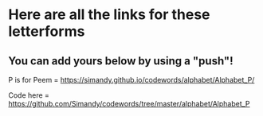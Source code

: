 # Here are all the links for these letterforms
## You can add yours below by using a "push"!

P is for Peem = https://simandy.github.io/codewords/alphabet/Alphabet_P/

Code here = https://github.com/Simandy/codewords/tree/master/alphabet/Alphabet_P
